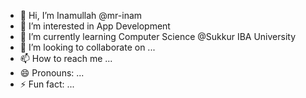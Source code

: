 - 👋 Hi, I’m Inamullah @mr-inam
- 👀 I’m interested in App Development
- 🌱 I’m currently learning Computer Science @Sukkur IBA University 
- 💞️ I’m looking to collaborate on ...
- 📫 How to reach me ...
- 😄 Pronouns: ...
- ⚡ Fun fact: ...

<!---
mr-inam/mr-inam is a ✨ special ✨ repository because its `README.md` (this file) appears on your GitHub profile.
You can click the Preview link to take a look at your changes.
--->
